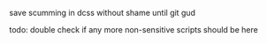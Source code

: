 save scumming in dcss without shame until git gud

todo: double check if any more non-sensitive scripts should be here

